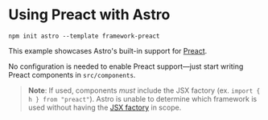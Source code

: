# Using Preact with Astro

```
npm init astro --template framework-preact
```

This example showcases Astro's built-in support for [Preact](https://preactjs.com/).

No configuration is needed to enable Preact support—just start writing Preact components in `src/components`.

> **Note**: If used, components _must_ include the JSX factory (ex. `import { h } from "preact"`). Astro is unable to determine which framework is used without having the [JSX factory](https://mariusschulz.com/blog/per-file-jsx-factories-in-typescript#what-is-a-jsx-factory) in scope.
